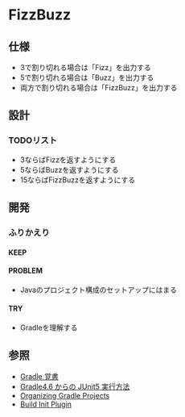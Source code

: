 # FizzBuzz

## 仕様
+ 3で割り切れる場合は「Fizz」を出力する
+ 5で割り切れる場合は「Buzz」を出力する
+ 両方で割り切れる場合は「FizzBuzz」を出力する

## 設計
### TODOリスト
+ 3ならばFizzを返すようにする
+ 5ならばBuzzを返すようにする
+ 15ならばFizzBuzzを返すようにする

## 開発
### ふりかえり
#### KEEP
#### PROBLEM
+ Javaのプロジェクト構成のセットアップにはまる

#### TRY
+ Gradleを理解する

## 参照
+ [Gradle 覚書](https://qiita.com/summer/items/ba5393e703f3d5a74e8a)
+ [Gradle4.6 からの JUnit5 実行方法](https://mike-neck.hatenadiary.com/entry/2018/03/02/073000)
+ [Organizing Gradle Projects](https://docs.gradle.org/current/userguide/organizing_gradle_projects.html)
+ [Build Init Plugin](https://docs.gradle.org/current/userguide/build_init_plugin.html)